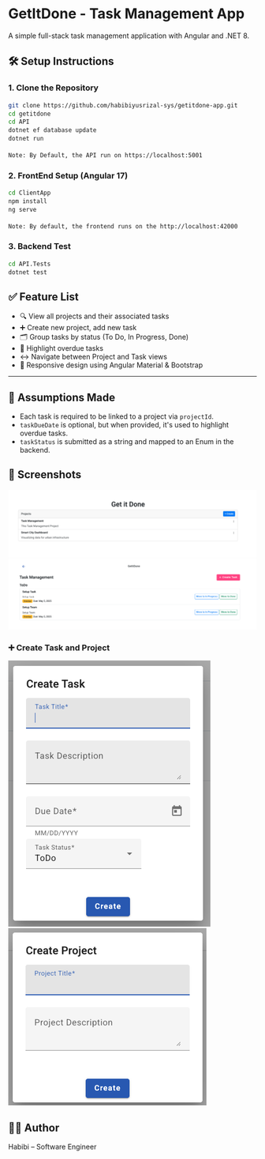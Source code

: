 # GetItDone - Task Management App

A simple full-stack task management application with Angular and .NET 8.

## 🛠 Setup Instructions

### 1. Clone the Repository
```bash
git clone https://github.com/habibiyusrizal-sys/getitdone-app.git
cd getitdone
cd API
dotnet ef database update
dotnet run

Note: By Default, the API run on https://localhost:5001

```
### 2. FrontEnd Setup (Angular 17)
```bash
cd ClientApp
npm install
ng serve

Note: By default, the frontend runs on the http://localhost:42000
```
### 3. Backend Test
```bash
cd API.Tests
dotnet test
```
## ✅ Feature List

- 🔍 View all projects and their associated tasks
- ➕ Create new project, add new task
- 🗂 Group tasks by status (To Do, In Progress, Done)
- 📆 Highlight overdue tasks
- ↔️ Navigate between Project and Task views
- 📱 Responsive design using Angular Material & Bootstrap

---

## 🧠 Assumptions Made

- Each task is required to be linked to a project via `projectId`.
- `taskDueDate` is optional, but when provided, it's used to highlight overdue tasks.
- `taskStatus` is submitted as a string and mapped to an Enum in the backend.

## 📸 Screenshots
![Home Page](screenshots/home-page.png)
![Task Page](screenshots/task-page.png)

### ➕ Create Task and Project
![Create Task](screenshots/create-task.png)
![Create Project](screenshots/create-project.png)


## 👨‍💼 Author
Habibi – Software Engineer



